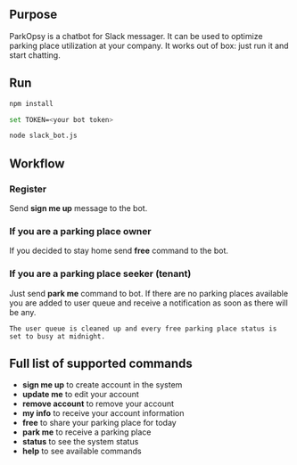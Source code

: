 ## Purpose
ParkOpsy is a chatbot for Slack messager. It can be used to optimize parking place utilization at your company.
It works out of box: just run it and start chatting.

## Run
```bash
npm install

set TOKEN=<your bot token>

node slack_bot.js
```

## Workflow
### Register
Send <b>sign me up</b> message to the bot.

### If you are a parking place owner
If you decided to stay home send <b>free</b> command to the bot.

### If you are a parking place seeker (tenant)
Just send <b>park me</b> command to bot. 
If there are no parking places available you are added to user queue and receive a notification as soon as there will be any.

```The user queue is cleaned up and every free parking place status is set to busy at midnight.```

## Full list of supported commands

* <b>sign me up</b>
	to create account in the system
* <b>update me</b>
    to edit your account
* <b>remove account</b>
	to remove your account
* <b>my info</b>
    to receive your account information
* <b>free</b>
	to share your parking place for today
* <b>park me</b>
	to receive a parking place	
* <b>status</b> 
    to see the system status
* <b>help</b> 
    to see available commands 
